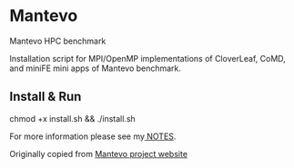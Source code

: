 # Mantevo
<p>Mantevo HPC benchmark</p>
<p>Installation script for MPI/OpenMP implementations of CloverLeaf, CoMD, and miniFE mini apps of Mantevo benchmark.</p>

## Install & Run
<p>chmod +x install.sh && ./install.sh</p>

<p>For more information please see my<a href="http://cs.pitt.edu/~hasanzadeh/pages/notes.html" target="_blank"> NOTES</a>.</p>
<p>Originally copied from <a href="https://mantevo.org/" target="_blank"> Mantevo project website</a></p>
